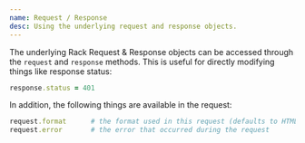 ```yaml
---
name: Request / Response
desc: Using the underlying request and response objects.
---
```


The underlying Rack Request & Response objects can be accessed through the `request` and `response` methods. This is useful for directly modifying things like response status:

```ruby
response.status = 401
```

In addition, the following things are available in the request:

```ruby
request.format      # the format used in this request (defaults to HTML)
request.error       # the error that occurred during the request
```
